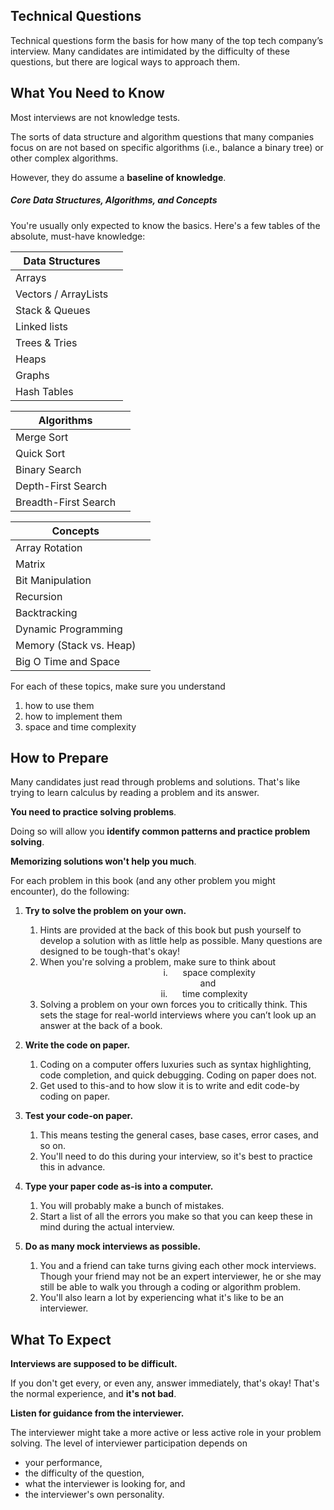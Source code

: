 ## **Technical Questions**

Technical questions form the basis for how many of the top tech company’s interview.
Many candidates are intimidated by the difficulty of these questions, but there are logical ways to approach them.
## **What You Need to Know**

Most interviews are not knowledge tests.

The sorts of data structure and algorithm questions that many companies focus on are not based on specific algorithms (i.e., balance a binary tree) or other complex algorithms.

However, they do assume a **baseline of knowledge**.
##### **Core Data Structures, Algorithms, and Concepts**

You're usually only expected to know the basics.
Here's a few tables of the absolute, must-have knowledge:

| Data Structures | |
|---|---|
| Arrays ||
| Vectors / ArrayLists ||
| Stack & Queues ||
|Linked lists||
|Trees & Tries||
|Heaps||
|Graphs||
|Hash Tables||

|Algorithms| |
|---|---|
|Merge Sort||
|Quick Sort||
|Binary Search||
|Depth-First Search||
|Breadth-First Search||

|Concepts| |
| --- | --- |
|Array Rotation||
|Matrix||
|Bit Manipulation||
|Recursion||
|Backtracking||
|Dynamic Programming||
|Memory (Stack vs. Heap)||
|Big O Time and Space||

For each of these topics, make sure you understand
1. how to use them
2. how to implement them
3. space and time complexity
## **How to Prepare**

Many candidates just read through problems and solutions.
That's like trying to learn calculus by reading a problem and its answer.

**You need to practice solving problems**.

Doing so will allow you **identify common patterns and practice problem solving**.

**Memorizing solutions won't help you much**.

For each problem in this book (and any other problem you might encounter), do the following:

1. **Try to solve the problem on your own.**
	1. Hints are provided at the back of this book but push yourself to develop a solution with as little help as possible. Many questions are designed to be tough-that's okay!
	2. When you're solving a problem, make sure to think about
                                                  i.      space complexity
                                                                 and
                                                 ii.      time complexity
	3. Solving a problem on your own forces you to critically think. This sets the stage for real-world interviews where you can’t look up an answer at the back of a book.

2. **Write the code on paper.**
	1. Coding on a computer offers luxuries such as syntax highlighting, code completion, and quick debugging. Coding on paper does not.
	2. Get used to this-and to how slow it is to write and edit code-by coding on paper.

3. **Test your code-on paper.**
	1. This means testing the general cases, base cases, error cases, and so on.
	2. You'll need to do this during your interview, so it's best to practice this in advance.

4. **Type your paper code as-is into a computer.**
	1. You will probably make a bunch of mistakes.
	2. Start a list of all the errors you make so that you can keep these in mind during the actual interview.

5. **Do as many mock interviews as possible.** 
	1. You and a friend can take turns giving each other mock interviews. Though your friend may not be an expert interviewer, he or she may still be able to walk you through a coding or algorithm problem.
	2. You'll also learn a lot by experiencing what it's like to be an interviewer.

## **What To Expect**

**Interviews are supposed to be difficult.**

If you don't get every, or even any, answer immediately, that's okay! That's the normal experience, and **it's not bad**.

**Listen for guidance from the interviewer.**

The interviewer might take a more active or less active role in your problem solving. The level of interviewer participation depends on
- your performance,
- the difficulty of the question,
- what the interviewer is looking for,
    and
- the interviewer's own personality.